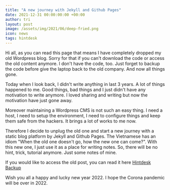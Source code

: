 ```yaml
---
title: "A new journey with Jekyll and Github Pages"
date: 2021-12-31 00:00:00:00 +00:00
author: tri
layout: post
image: /assets/img/2021/06/deep-fried.png
icon: news
tags: hintdesk
---
```


Hi all, as you can read this page that means I have completely dropped my old Wordpress blog. Sorry for that if you can't download the code or access the old content anymore. I don't have the code, too. Just forget to backup the code before give the laptop back to the old company. And now all things gone.

Today when I look back, I didn't write anything in last 3 years. A lot of things happened to me. Good things, bad things and I just didn't have any motivation to write anymore. I loved sharing and writing but now the motivation have just gone away.

Moreover maintaining a Wordpress CMS is not such an easy thing. I need a host, I need to setup the environment, I need to configure things and keep them safe from the hackers. It brings a lot of works to me now.

Therefore I decide to unplug the old one and start a new journey with a static blog platform by Jekyll and Github Pages. The Vietnamese has an idiom "When the old one doesn't go, how the new one can come?". With this new one, I just use it as a place for writing notes. So, there will be no hint, trick, tutorial anymore. Just some notes of mine.

If you would like to access the old post, you can read it here [Hintdesk Backup](https://hintdeskbackup1.wordpress.com/)

Wish you all a happy and lucky new year 2022. I hope the Corona pandemic will be over in 2022.
